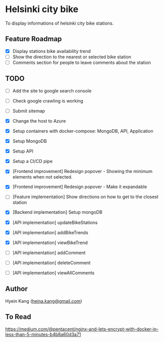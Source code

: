 # Helsinki city bike

To display informations of helsinki city bike stations.

## Feature Roadmap

* [x] Display stations bike availability trend
* [ ] Show the direction to the nearest or selected bike station
* [ ] Comments section for people to leave comments about the station

## TODO

* [ ] Add the site to google search console
* [ ] Check google crawling is working
* [ ] Submit sitemap
* [x] Change the host to Azure

* [x] Setup containers with docker-compose: MongoDB, API, Application
* [x] Setup MongoDB
* [x] Setup API
* [x] Setup a CI/CD pipe

* [x] [Frontend improvement] Redesign popover - Showing the minimum elements when not selected.
* [x] [Frontend improvement] Redesign popover - Make it expandable
* [ ] [Feature implementation] Show directions on how to get to the closest station
* [x] [Backend implementation] Setup mongoDB
* [x] [API implementation] updateBikeStations
* [x] [API implementation] addBikeTrends
* [x] [API implementation] viewBikeTrend
* [ ] [API implementation] addComment
* [ ] [API implementation] deleteComment
* [ ] [API implementation] viewAllComments

## Author
  Hyein Kang (heina.kang@gmail.com)

## To Read
https://medium.com/@pentacent/nginx-and-lets-encrypt-with-docker-in-less-than-5-minutes-b4b8a60d3a71